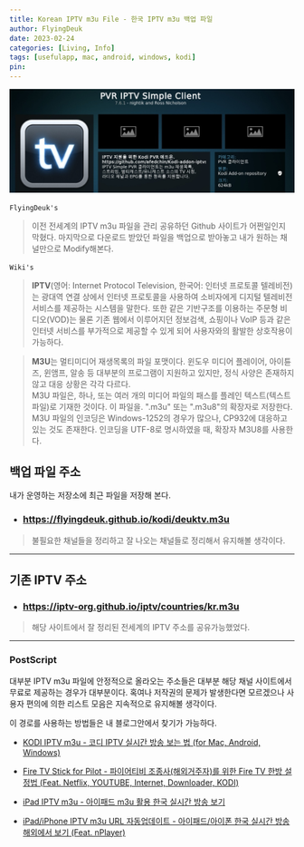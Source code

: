 ```yaml
---
title: Korean IPTV m3u File - 한국 IPTV m3u 백업 파일
author: FlyingDeuk
date: 2023-02-24 
categories: [Living, Info]
tags: [usefulapp, mac, android, windows, kodi]
pin:
---
```


![iptv](/img/living/kodi/kodi_iptv.jpg)

`FlyingDeuk's`
> 이전 전세계의 IPTV m3u 파일을 관리 공유하던 Github 사이트가 어쩐일인지 막혔다. 
마지막으로 다운로드 받았던 파일을 백업으로 받아놓고 내가 원하는 채널만으로 Modify해본다. 

`Wiki's`
> **IPTV**(영어: Internet Protocol Television, 한국어: 인터넷 프로토콜 텔레비전)는 광대역 연결 상에서 인터넷 프로토콜을 사용하여 소비자에게 디지털 텔레비전 서비스를 제공하는 시스템을 말한다. 또한 같은 기반구조를 이용하는 주문형 비디오(VOD)는 물론 기존 웹에서 이루어지던 정보검색, 쇼핑이나 VoIP 등과 같은 인터넷 서비스를 부가적으로 제공할 수 있게 되어 사용자와의 활발한 상호작용이 가능하다.

>**M3U**는 멀티미디어 재생목록의 파일 포맷이다. 윈도우 미디어 플레이어, 아이튠즈, 윈앰프, 알송 등 대부분의 프로그램이 지원하고 있지만, 정식 사양은 존재하지 않고 대응 상황은 각각 다르다. <br>
M3U 파일은, 하나, 또는 여러 개의 미디어 파일의 패스를 플레인 텍스트(텍스트 파일)로 기재한 것이다. 이 파일을. ".m3u" 또는 ".m3u8"의 확장자로 저장한다. M3U 파일의 인코딩은 Windows-1252의 경우가 많으나, CP932에 대응하고 있는 것도 존재한다. 인코딩을 UTF-8로 명시하였을 때, 확장자 M3U8를 사용한다.

## 백업 파일 주소
내가 운영하는 저장소에 최근 파일을 저장해 본다. 

- ### https://flyingdeuk.github.io/kodi/deuktv.m3u
> 불필요한 채널들을 정리하고 잘 나오는 채널들로 정리해서 유지해볼 생각이다. 

-------

## 기존 IPTV 주소

- ### https://iptv-org.github.io/iptv/countries/kr.m3u
> 해당 사이트에서 잘 정리된 전세계의 IPTV 주소를 공유가능했었다. 

---------------

### PostScript
대부분 IPTV m3u 파일에 안정적으로 올라오는 주소들은 대부분 해당 채널 사이트에서 무료로 제공하는 경우가 대부분이다. 혹여나 저작권의 문제가 발생한다면 모르겠으나 사용자 편의에 의한 리스트 모음은 지속적으로 유지해볼 생각이다. 

이 경로를 사용하는 방법들은 내 블로그안에서 찾기가 가능하다. 

- [KODI IPTV m3u - 코디 IPTV 실시간 방송 보는 법 (for Mac, Android, Windows)](/posts/KODI-IPTV/)

- [Fire TV Stick for Pilot - 파이어티비 조종사(해외거주자)를 위한 Fire TV 한방 설정법 (Feat. Netflix, YOUTUBE, Internet, Downloader, KODI)](/posts/FireTV-pilot/)

- [iPad IPTV m3u - 아이패드 m3u 활용 한국 실시간 방송 보기](/posts/ipad-iptv/)

- [iPad/iPhone IPTV m3u URL 자동업데이트 - 아이패드/아이폰 한국 실시간 방송 해외에서 보기 (Feat. nPlayer)](/posts/ipad-nplayer/)






